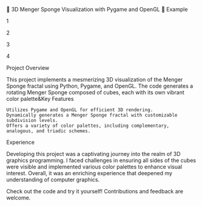 🌌 3D Menger Sponge Visualization with Pygame and OpenGL 🌌
Example

1


2

3

4

Project Overview

This project implements a mesmerizing 3D visualization of the Menger Sponge fractal using
Python, Pygame, and OpenGL. 
The code generates a rotating Menger Sponge composed of cubes, each with its own vibrant color palette&Key Features

    Utilizes Pygame and OpenGL for efficient 3D rendering.
    Dynamically generates a Menger Sponge fractal with customizable subdivision levels.
    Offers a variety of color palettes, including complementary, analogous, and triadic schemes.

Experience

Developing this project was a captivating journey into the realm of 3D graphics programming. I faced challenges in ensuring all sides of the cubes were visible and implemented various color palettes to enhance visual interest. Overall, it was an enriching experience that deepened my understanding of computer graphics.

Check out the code and try it yourself! Contributions and feedback are welcome.
